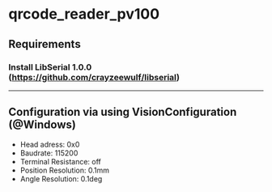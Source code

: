 # qrcode_reader_pv100

## Requirements

### Install LibSerial 1.0.0 (https://github.com/crayzeewulf/libserial)

---


## Configuration via using VisionConfiguration (@Windows)

- Head adress: 0x0
- Baudrate: 115200
- Terminal Resistance: off
- Position Resolution: 0.1mm
- Angle Resolution: 0.1deg


